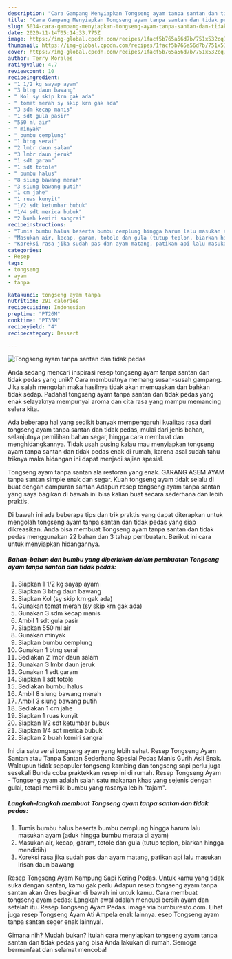```yaml
---
description: "Cara Gampang Menyiapkan Tongseng ayam tanpa santan dan tidak pedas Anti Gagal"
title: "Cara Gampang Menyiapkan Tongseng ayam tanpa santan dan tidak pedas Anti Gagal"
slug: 5034-cara-gampang-menyiapkan-tongseng-ayam-tanpa-santan-dan-tidak-pedas-anti-gagal
date: 2020-11-14T05:14:33.775Z
image: https://img-global.cpcdn.com/recipes/1facf5b765a56d7b/751x532cq70/tongseng-ayam-tanpa-santan-dan-tidak-pedas-foto-resep-utama.jpg
thumbnail: https://img-global.cpcdn.com/recipes/1facf5b765a56d7b/751x532cq70/tongseng-ayam-tanpa-santan-dan-tidak-pedas-foto-resep-utama.jpg
cover: https://img-global.cpcdn.com/recipes/1facf5b765a56d7b/751x532cq70/tongseng-ayam-tanpa-santan-dan-tidak-pedas-foto-resep-utama.jpg
author: Terry Morales
ratingvalue: 4.7
reviewcount: 10
recipeingredient:
- "1 1/2 kg sayap ayam"
- "3 btng daun bawang"
- " Kol sy skip krn gak ada"
- " tomat merah sy skip krn gak ada"
- "3 sdm kecap manis"
- "1 sdt gula pasir"
- "550 ml air"
- " minyak"
- " bumbu cemplung"
- "1 btng serai"
- "2 lmbr daun salam"
- "3 lmbr daun jeruk"
- "1 sdt garam"
- "1 sdt totole"
- " bumbu halus"
- "8 siung bawang merah"
- "3 siung bawang putih"
- "1 cm jahe"
- "1 ruas kunyit"
- "1/2 sdt ketumbar bubuk"
- "1/4 sdt merica bubuk"
- "2 buah kemiri sangrai"
recipeinstructions:
- "Tumis bumbu halus beserta bumbu cemplung hingga harum lalu masukan ayam (aduk hingga bumbu merata di ayam)"
- "Masukan air, kecap, garam, totole dan gula (tutup teplon, biarkan hingga mendidih)"
- "Koreksi rasa jika sudah pas dan ayam matang, patikan api lalu masukan irisan daun bawang"
categories:
- Resep
tags:
- tongseng
- ayam
- tanpa

katakunci: tongseng ayam tanpa 
nutrition: 291 calories
recipecuisine: Indonesian
preptime: "PT26M"
cooktime: "PT35M"
recipeyield: "4"
recipecategory: Dessert

---
```



![Tongseng ayam tanpa santan dan tidak pedas](https://img-global.cpcdn.com/recipes/1facf5b765a56d7b/751x532cq70/tongseng-ayam-tanpa-santan-dan-tidak-pedas-foto-resep-utama.jpg)

Anda sedang mencari inspirasi resep tongseng ayam tanpa santan dan tidak pedas yang unik? Cara membuatnya memang susah-susah gampang. Jika salah mengolah maka hasilnya tidak akan memuaskan dan bahkan tidak sedap. Padahal tongseng ayam tanpa santan dan tidak pedas yang enak selayaknya mempunyai aroma dan cita rasa yang mampu memancing selera kita.

Ada beberapa hal yang sedikit banyak mempengaruhi kualitas rasa dari tongseng ayam tanpa santan dan tidak pedas, mulai dari jenis bahan, selanjutnya pemilihan bahan segar, hingga cara membuat dan menghidangkannya. Tidak usah pusing kalau mau menyiapkan tongseng ayam tanpa santan dan tidak pedas enak di rumah, karena asal sudah tahu triknya maka hidangan ini dapat menjadi sajian spesial.

Tongseng ayam tanpa santan ala restoran yang enak. GARANG ASEM AYAM tanpa santan simple enak dan segar. Kuah tongseng ayam tidak selalu di buat dengan campuran santan Adapun resep tongseng ayam tanpa santan yang saya bagikan di bawah ini bisa kalian buat secara sederhana dan lebih praktis.


Di bawah ini ada beberapa tips dan trik praktis yang dapat diterapkan untuk mengolah tongseng ayam tanpa santan dan tidak pedas yang siap dikreasikan. Anda bisa membuat Tongseng ayam tanpa santan dan tidak pedas menggunakan 22 bahan dan 3 tahap pembuatan. Berikut ini cara untuk menyiapkan hidangannya.

<!--inarticleads1-->

##### Bahan-bahan dan bumbu yang diperlukan dalam pembuatan Tongseng ayam tanpa santan dan tidak pedas:

1. Siapkan 1 1/2 kg sayap ayam
1. Siapkan 3 btng daun bawang
1. Siapkan  Kol (sy skip krn gak ada)
1. Gunakan  tomat merah (sy skip krn gak ada)
1. Gunakan 3 sdm kecap manis
1. Ambil 1 sdt gula pasir
1. Siapkan 550 ml air
1. Gunakan  minyak
1. Siapkan  bumbu cemplung
1. Gunakan 1 btng serai
1. Sediakan 2 lmbr daun salam
1. Gunakan 3 lmbr daun jeruk
1. Gunakan 1 sdt garam
1. Siapkan 1 sdt totole
1. Sediakan  bumbu halus
1. Ambil 8 siung bawang merah
1. Ambil 3 siung bawang putih
1. Sediakan 1 cm jahe
1. Siapkan 1 ruas kunyit
1. Siapkan 1/2 sdt ketumbar bubuk
1. Siapkan 1/4 sdt merica bubuk
1. Siapkan 2 buah kemiri sangrai


Ini dia satu versi tongseng ayam yang lebih sehat. Resep Tongseng Ayam Santan atau Tanpa Santan Sederhana Spesial Pedas Manis Gurih Asli Enak. Walaupun tidak sepopuler tongseng kambing dan tongseng sapi perlu juga sesekali Bunda coba praktekkan resep ini di rumah. Resep Tongseng Ayam - Tongseng ayam adalah salah satu makanan khas yang sejenis dengan gulai, tetapi memiliki bumbu yang rasanya lebih &#34;tajam&#34;. 

<!--inarticleads2-->

##### Langkah-langkah membuat Tongseng ayam tanpa santan dan tidak pedas:

1. Tumis bumbu halus beserta bumbu cemplung hingga harum lalu masukan ayam (aduk hingga bumbu merata di ayam)
1. Masukan air, kecap, garam, totole dan gula (tutup teplon, biarkan hingga mendidih)
1. Koreksi rasa jika sudah pas dan ayam matang, patikan api lalu masukan irisan daun bawang


Resep Tongseng Ayam Kampung Sapi Kering Pedas. Untuk kamu yang tidak suka dengan santan, kamu gak perlu Adapun resep tongseng ayam tanpa santan akan Gres bagikan di bawah ini untuk kamu. Cara membuat tongseng ayam pedas: Langkah awal adalah mencuci bersih ayam dan setelah itu. Resep Tongseng Ayam Pedas. image via bumburesto.com. Lihat juga resep Tongseng Ayam Ati Ampela enak lainnya. esep Tongseng ayam tanpa santan seger enak lainnya!. 

Gimana nih? Mudah bukan? Itulah cara menyiapkan tongseng ayam tanpa santan dan tidak pedas yang bisa Anda lakukan di rumah. Semoga bermanfaat dan selamat mencoba!
